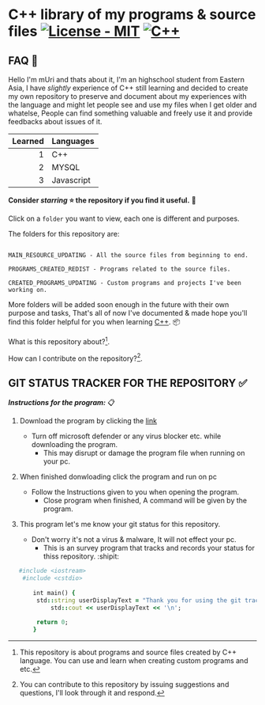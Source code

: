 # C++ library of my programs & source files [![License - MIT](https://img.shields.io/badge/License-MIT-FAFAD2)](https://github.com/Saiki3/C-basis/blob/main/LICENSE) [![C++](https://img.shields.io/badge/C%2B%2B-00CED1?logo=cplusplus&logoColor=white)](https://github.com/search?q=c%2B%2B+language%3A&type=repositories)

## FAQ :pushpin:

Hello I'm mUri and thats about it, I'm an highschool student from Eastern Asia, I have *slightly* experience of C++ still learning and decided to create my own repository 
to preserve and document about my experiences with the language and might let people see and use my files when I get older and whatelse, People can find something valuable and freely use it and provide feedbacks about issues of it.

| Learned    | Languages  |
|--------:|------------|
|        1|  C++       |
|        2|  MYSQL      |
|        3|  Javascript|

**Consider _starring_ ⭐ the repository if you find it useful.** :clap:

Click on a `folder` you want to view, each one is different and purposes.

The folders for this repository are: 

```

MAIN_RESOURCE_UPDATING - All the source files from beginning to end. 

PROGRAMS_CREATED_REDIST - Programs related to the source files.

CREATED_PROGRAMS_UPDATING - Custom programs and projects I've been working on.

```

More folders will be added soon enough in the future with their own purpose and tasks, That's all of now I've documented & made hope you'll find this folder helpful for you when learning [C++](https://en.wikipedia.org/wiki/C%2B%2B). 📦

What is this repository about?[^1].

How can I contribute on the repository?[^2].

[^1]: This repository is about programs and source files created by C++ language.
  You can use and learn when creating custom programs and etc.
  
[^2]: You can contribute to this repository by issuing suggestions and questions, I'll look through it and respond.
  
## GIT STATUS TRACKER FOR THE REPOSITORY ✅

  ***Instructions for the program:*** 📋
  
1. Download the program by clicking the [link](https://github.com/Saiki3/C-basis/tree/main/UserGitStatus_Source)

   - Turn off microsoft defender or any virus blocker etc. while downloading the program.
     - This may disrupt or damage the program file when running on your pc.
 
2. When finished donwloading click the program and run on pc

   + Follow the Instructions given to you when opening the program.
     + Close program when finished, A command will be given by the program.
    
3. This program let's me know your git status for this repository.

   * Don't worry it's not a virus & malware, It will not effect your pc.
     * This is an survey program that tracks and records your status for thiss repository. :shipit:
 
```ruby
   #include <iostream>
    #include <cstdio>
  
       int main() {
        std::string userDisplayText = "Thank you for using the git tracker!";
            std::cout << userDisplayText << '\n';
       
        return 0;
       }
```
